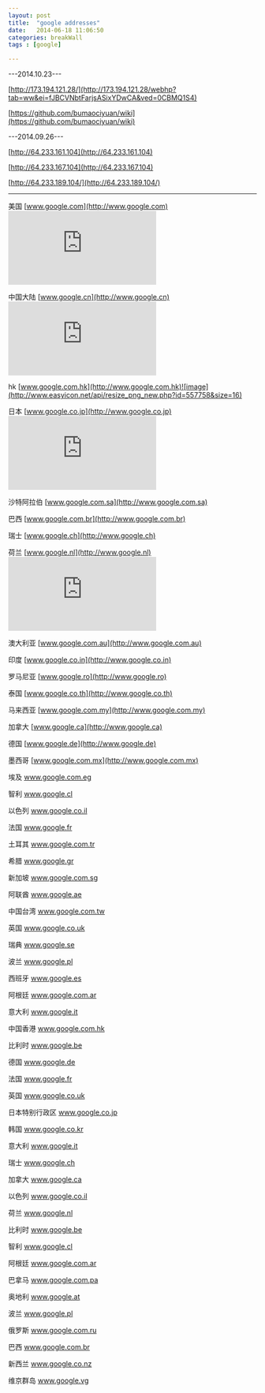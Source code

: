 ```yaml
---
layout: post
title:  "google addresses"
date:   2014-06-18 11:06:50
categories: breakWall
tags : [google]

---
```


---2014.10.23---

[http://173.194.121.28/](http://173.194.121.28/webhp?tab=ww&ei=fJBCVNbtFarjsASixYDwCA&ved=0CBMQ1S4)

[https://github.com/bumaociyuan/wiki](https://github.com/bumaociyuan/wiki)

---2014.09.26---

[http://64.233.161.104](http://64.233.161.104)

[http://64.233.167.104](http://64.233.167.104)

[http://64.233.189.104/](http://64.233.189.104/)





-------
美国 [www.google.com](http://www.google.com) ![image](http://www.easyicon.net/api/resize_png_new.php?id=557758&size=16)

中国大陆 [www.google.cn](http://www.google.cn) ![image](http://www.easyicon.net/api/resize_png_new.php?id=557758&size=16)


hk [www.google.com.hk](http://www.google.com.hk)![image](http://www.easyicon.net/api/resize_png_new.php?id=557758&size=16)

日本 [www.google.co.jp](http://www.google.co.jp) ![image](http://www.easyicon.net/api/resize_png_new.php?id=557758&size=16)

沙特阿拉伯 [www.google.com.sa](http://www.google.com.sa) 

巴西 [www.google.com.br](http://www.google.com.br)

瑞士 [www.google.ch](http://www.google.ch) 

荷兰 [www.google.nl](http://www.google.nl) ![image](http://www.easyicon.net/api/resize_png_new.php?id=1137507&size=16)

澳大利亚 [www.google.com.au](http://www.google.com.au) 

印度 [www.google.co.in](http://www.google.co.in) 

罗马尼亚 [www.google.ro](http://www.google.ro) 

泰国 [www.google.co.th](http://www.google.co.th) 


马来西亚 [www.google.com.my](http://www.google.com.my) 

加拿大 [www.google.ca](http://www.google.ca) 

德国 [www.google.de](http://www.google.de) 

墨西哥 [www.google.com.mx](http://www.google.com.mx)

埃及 www.google.com.eg 


智利 www.google.cl 

以色列 www.google.co.il 

法国 www.google.fr 

土耳其 www.google.com.tr 

希腊 www.google.gr

新加坡 www.google.com.sg 

阿联酋 www.google.ae 

中国台湾 www.google.com.tw 

英国 www.google.co.uk 

瑞典 www.google.se 

波兰 www.google.pl

西班牙 www.google.es 

阿根廷 www.google.com.ar 

意大利 www.google.it 

中国香港 www.google.com.hk 

比利时 www.google.be 

德国 www.google.de

法国 www.google.fr
 
英国 www.google.co.uk
 
日本特别行政区 www.google.co.jp

韩国 www.google.co.kr

意大利 www.google.it

瑞士 www.google.ch

加拿大 www.google.ca

以色列 www.google.co.il

荷兰 www.google.nl

比利时 www.google.be

智利 www.google.cl

阿根廷 www.google.com.ar

巴拿马 www.google.com.pa

奥地利 www.google.at

波兰 www.google.pl

俄罗斯 www.google.com.ru
 
巴西 www.google.com.br

新西兰 www.google.co.nz

维京群岛 www.google.vg

